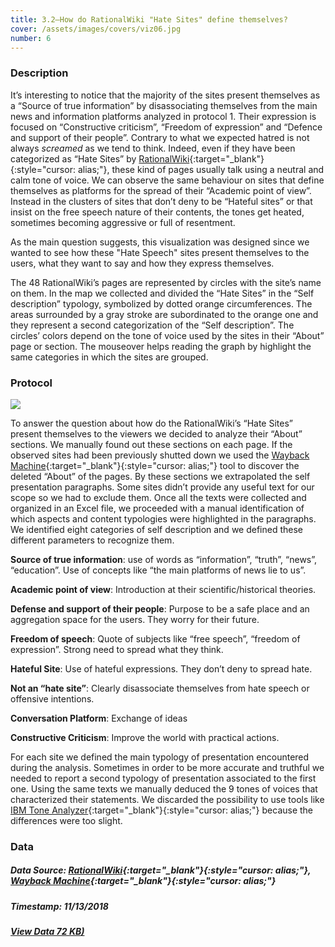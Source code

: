 ```yaml
---
title: 3.2—How do RationalWiki "Hate Sites" define themselves?
cover: /assets/images/covers/viz06.jpg
number: 6
---
```


### Description

It’s interesting to notice that the majority of the sites present themselves as a “Source of true information” by disassociating themselves from the main news and information platforms analyzed in protocol 1. 
Their expression is focused on “Constructive criticism”, “Freedom of expression” and “Defence and support of their people”. 
Contrary to what we expected hatred is not always *screamed* as we tend to think.
Indeed, even if they have been categorized as “Hate Sites” by [RationalWiki](https://rationalwiki.org/wiki/Category:Internet_hate_sites){:target="_blank"}{:style="cursor: alias;"}, these kind of pages usually talk using a neutral and calm tone of voice. We can observe the same behaviour on sites that define themselves as platforms for the spread of their “Academic point of view”. 
Instead in the clusters of sites that don’t deny to be “Hateful sites” or that insist on the free speech nature of their contents, the tones get heated, sometimes becoming aggressive or full of resentment. 

As the main question suggests, this visualization was designed since we wanted to see how these "Hate Speech" sites present themselves to the users, what they want to say and how they express themselves. 

The 48 RationalWiki’s pages are represented by circles with the site’s name on them. In the map we collected and divided the “Hate Sites” in the “Self description” typology, symbolized by dotted orange circumferences. The areas surrounded by a gray stroke are subordinated to the orange one and they represent a second categorization of the “Self description”. The circles’ colors depend on the tone of voice used by the sites in their “About” page or section. The mouseover helps reading the graph by highlight the same categories in which the sites are grouped.

### Protocol
<img src="{{ '/assets/images/protocols/protocol-06.png' | relative_path }}">

To answer the question about how do the RationalWiki’s “Hate Sites” present themselves to the viewers we decided to analyze their “About” sections. We manually found out these sections on each page. If the observed sites had been previously shutted down we used the [Wayback Machine](https://archive.org/web/){:target="_blank"}{:style="cursor: alias;"} tool to discover the deleted “About” of the pages. By these sections we extrapolated the self presentation paragraphs. Some sites didn’t provide any useful text for our scope so we had to exclude them. Once all the texts were collected and organized in an Excel file, we proceeded with a manual identification of which aspects and content typologies were highlighted in the paragraphs. We identified eight categories of self description and we defined these different parameters to recognize them.   

**Source of true information**: 
use of words as “information”, “truth”, “news”, “education”.
Use of concepts like “the main platforms of news lie to us”. 

**Academic point of view**:
Introduction at their scientific/historical theories.

**Defense and support of their people**: 
Purpose to be a safe place and an aggregation space for the users. They worry for their future. 

**Freedom of speech**:
Quote of subjects like “free speech”, “freedom of expression”.
Strong need to spread what they think. 

**Hateful Site**:
Use of hateful expressions. They don’t deny to spread hate. 

**Not an “hate site”**:
Clearly disassociate themselves from hate speech or offensive intentions. 

**Conversation Platform**:
Exchange of ideas

**Constructive Criticism**:
Improve the world with practical actions.

For each site we defined the main typology of presentation encountered during the analysis. Sometimes in order to be more accurate and truthful we needed to report a second typology of presentation associated to the first one. Using the same texts we manually deduced the 9 tones of voices that characterized their statements. We discarded the possibility to use tools like [IBM Tone Analyzer](https://www.ibm.com/watson/services/tone-analyzer/){:target="_blank"}{:style="cursor: alias;"} because the differences were too slight. 


### Data
##### Data Source: [RationalWiki](https://rationalwiki.org/wiki/Category:Internet_hate_sites){:target="_blank"}{:style="cursor: alias;"}, [Wayback Machine](https://archive.org/web/){:target="_blank"}{:style="cursor: alias;"}
##### Timestamp: 11/13/2018
##### [View Data 72 KB)](http://densitydesign.org/)